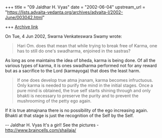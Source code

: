 +++
title = "09 Jaldhar H. Vyas"
date = "2002-06-04"
upstream_url = "https://lists.advaita-vedanta.org/archives/advaita-l/2002-June/003042.html"

+++
[Archive link](https://lists.advaita-vedanta.org/archives/advaita-l/2002-June/003042.html)

On Tue, 4 Jun 2002, Swarna Venkateswara Swamy wrote:

> Hari Om. does that mean that while trying to break
> free of Karma, one has to still do one's swadharma,
> enjoined in the sastras?

As long as one maintains the idea of bheda, karma is being done.  Of all
the various types of karma, it is ones swadharma performed not for any
reward but as a sacrifice to the Lord (karmayoga) that does the least
harm.

> If one does develop true atma
> jnanam, karma becomes infructuous. Only karma is
> needed to purify the mind in the initial stages. Once
> a pure mind is obtained, the true self starts shining
> through and only bhakti is necessary to preserve the
> purity and to prevent the mushrooming of the petty ego
> again.
>

If it is true atmajnana there is no possibility of the ego increasing
again.  Bhakti at that stage is just the recognition of the Self by the
Self.

--
Jaldhar H. Vyas <jaldhar at braincells.com>
It's a girl! See the pictures - http://www.braincells.com/shailaja/

